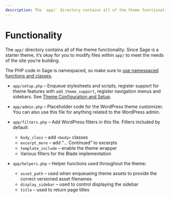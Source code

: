 ```yaml
---
description: The `app/` directory contains all of the theme functionality. Since Sage is a starter theme, it’s okay for you to modify files within `app/` to meet the needs of the site you’re building.
---
```


# Functionality

The `app/` directory contains all of the theme functionality. Since Sage is a starter theme, it’s okay for you to modify files within `app/` to meet the needs of the site you’re building.

The PHP code in Sage is namespaced, so make sure to [use namespaced functions and classes](https://roots.io/upping-php-requirements-in-your-wordpress-themes-and-plugins/).

- `app/setup.php` – Enqueue stylesheets and scripts, register support for theme features with `add_theme_support`, register navigation menus and sidebars. See [Theme Configuration and Setup](configuration.md).

- `app/admin.php` – Placeholder code for the WordPress theme customizer. You can also use this file for anything related to the WordPress admin.

- `app/filters.php` – Add WordPress filters in this file. Filters included by default:
  - `body_class` – add `<body>` classes
  - `excerpt_more` – add "… Continued" to excerpts
  - `template_include` – enable the theme wrapper
  - Various filters for the Blade implementation

- `app/helpers.php` – Helper functions used throughout the theme:
  - `asset_path` – used when enqueueing theme assets to provide the correct versioned asset filenames
  - `display_sidebar` – used to control displaying the sidebar
  - `title` – used to return page titles
